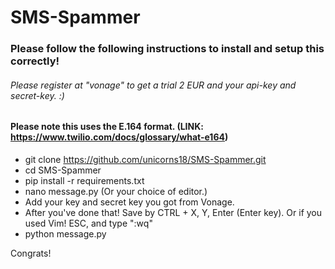 # SMS-Spammer

### Please follow the following instructions to install and setup this correctly!

###### Please register at "vonage" to get a trial 2 EUR and your api-key and secret-key. :)

#### Please note this uses the E.164 format. (LINK: https://www.twilio.com/docs/glossary/what-e164)

* git clone https://github.com/unicorns18/SMS-Spammer.git
* cd SMS-Spammer
* pip install -r requirements.txt
* nano message.py (Or your choice of editor.)
* Add your key and secret key you got from Vonage.
* After you've done that! Save by CTRL + X, Y, Enter (Enter key). Or if you used Vim! ESC, and type ":wq"
* python message.py

Congrats!
